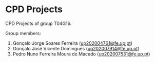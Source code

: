 # CPD Projects

CPD Projects of group T04G16.

Group members:

1. Gonçalo Jorge Soares Ferreira (up202004761@fe.up.pt)
2. Gonçalo José Vicente Domingues (up202007914@fe.up.pt)
3. Pedro Nuno Ferreira Moura de Macedo (up202007531@fe.up.pt)
